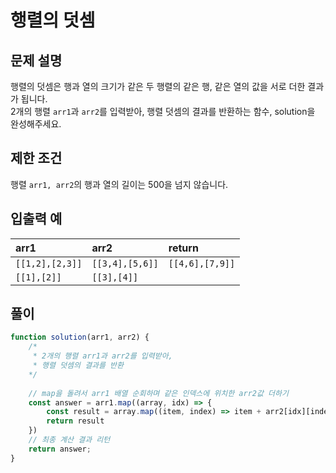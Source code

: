 # 행렬의 덧셈
## 문제 설명
행렬의 덧셈은 행과 열의 크기가 같은 두 행렬의 같은 행, 같은 열의 값을 서로 더한 결과가 됩니다. <br/>
2개의 행렬 `arr1`과 `arr2`를 입력받아, 행렬 덧셈의 결과를 반환하는 함수, solution을 완성해주세요.

## 제한 조건
행렬 `arr1, arr2`의 행과 열의 길이는 500을 넘지 않습니다.

## 입출력 예
|arr1|arr2|return|
|:--|:--|:--|
|`[[1,2],[2,3]]`|`[[3,4],[5,6]]`|`[[4,6],[7,9]]`|
|`[[1],[2]]`|`[[3],[4]]`|

## 풀이
```js
function solution(arr1, arr2) {
    /*
     * 2개의 행렬 arr1과 arr2를 입력받아, 
     * 행렬 덧셈의 결과를 반환
    */
    
    // map을 돌려서 arr1 배열 순회하며 같은 인덱스에 위치한 arr2값 더하기
    const answer = arr1.map((array, idx) => {
        const result = array.map((item, index) => item + arr2[idx][index]);
        return result
    })
    // 최종 계산 결과 리턴
    return answer;
}
```
